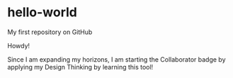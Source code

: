 # hello-world
My first repository on GitHub

Howdy!

Since I am expanding my horizons, I am starting the Collaborator badge by applying my Design Thinking by learning this tool!

